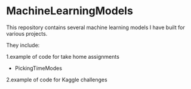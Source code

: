 # MachineLearningModels

This repository contains several machine learning models I have built for various projects.

They include:

1.example of code for take home assignments
- PickingTimeModes

2.example of code for Kaggle challenges

